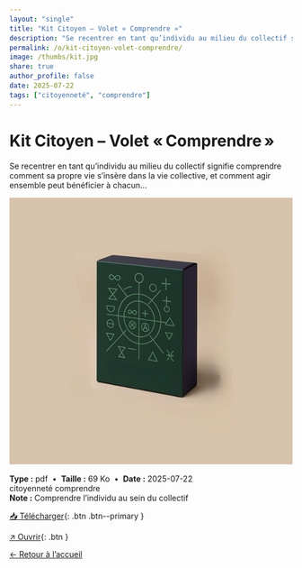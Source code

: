 ```yaml
---
layout: "single"
title: "Kit Citoyen – Volet « Comprendre »"
description: "Se recentrer en tant qu’individu au milieu du collectif signifie comprendre comment sa propre vie s’insère dans la vie collective, et comment agir ensemble peut bénéficier à chacun..."
permalink: /o/kit-citoyen-volet-comprendre/
image: /thumbs/kit.jpg
share: true
author_profile: false
date: 2025-07-22
tags: ["citoyenneté", "comprendre"]
---
```

# Kit Citoyen – Volet « Comprendre »

Se recentrer en tant qu’individu au milieu du collectif signifie comprendre comment sa propre vie s’insère dans la vie collective, et comment agir ensemble peut bénéficier à chacun...

![Aperçu](/thumbs/kit.jpg)

<div class="info-box">
<strong>Type :</strong> pdf &nbsp;•&nbsp; <strong>Taille :</strong> 69 Ko &nbsp;•&nbsp; <strong>Date :</strong> 2025-07-22
</div>


<div class="tags"><span class="tag">citoyenneté</span> <span class="tag">comprendre</span></div>

<div class="notice notice--info"><strong>Note :</strong> Comprendre l’individu au sein du collectif</div>

[📥 Télécharger](/pdfs/KitCitoyen%C2%B7ne.pdf){: .btn .btn--primary }

[↗ Ouvrir](/pdfs/KitCitoyen%C2%B7ne.pdf){: .btn }

[← Retour à l’accueil](/)
